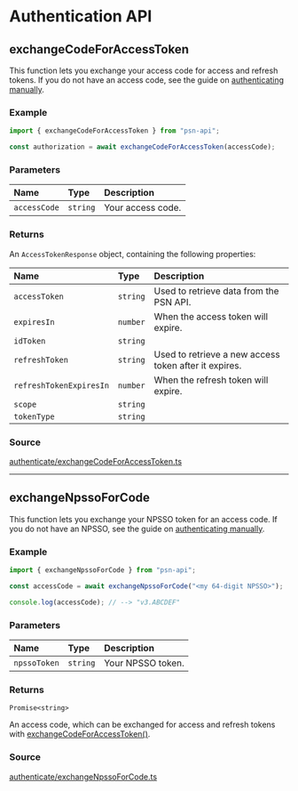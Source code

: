 # Authentication API

## exchangeCodeForAccessToken

This function lets you exchange your access code for access and refresh tokens. If you do not have an access code, see the guide on [authenticating manually](/authentication/authenticating-manually).

### Example

```ts
import { exchangeCodeForAccessToken } from "psn-api";

const authorization = await exchangeCodeForAccessToken(accessCode);
```

### Parameters

| Name         | Type     | Description       |
| :----------- | :------- | :---------------- |
| `accessCode` | `string` | Your access code. |

### Returns

An `AccessTokenResponse` object, containing the following properties:

| Name                    | Type     | Description                                           |
| :---------------------- | :------- | :---------------------------------------------------- |
| `accessToken`           | `string` | Used to retrieve data from the PSN API.               |
| `expiresIn`             | `number` | When the access token will expire.                    |
| `idToken`               | `string` |                                                       |
| `refreshToken`          | `string` | Used to retrieve a new access token after it expires. |
| `refreshTokenExpiresIn` | `number` | When the refresh token will expire.                   |
| `scope`                 | `string` |                                                       |
| `tokenType`             | `string` |                                                       |

### Source

[authenticate/exchangeCodeForAccessToken.ts](https://github.com/achievements-app/psn-api/blob/main/src/authenticate/exchangeCodeForAccessToken.ts)

---

## exchangeNpssoForCode

This function lets you exchange your NPSSO token for an access code. If you do not have an NPSSO, see the guide on [authenticating manually](/authentication/authenticating-manually).

### Example

```ts
import { exchangeNpssoForCode } from "psn-api";

const accessCode = await exchangeNpssoForCode("<my 64-digit NPSSO>");

console.log(accessCode); // --> "v3.ABCDEF"
```

### Parameters

| Name         | Type     | Description       |
| :----------- | :------- | :---------------- |
| `npssoToken` | `string` | Your NPSSO token. |

### Returns

`Promise<string>`

An access code, which can be exchanged for access and refresh tokens with [exchangeCodeForAccessToken()](/api-docs/authentication#exchangecodeforaccesstoken).

### Source

[authenticate/exchangeNpssoForCode.ts](https://github.com/wescopeland/psn-api/blob/main/src/authenticate/exchangeNpssoForCode.ts)
